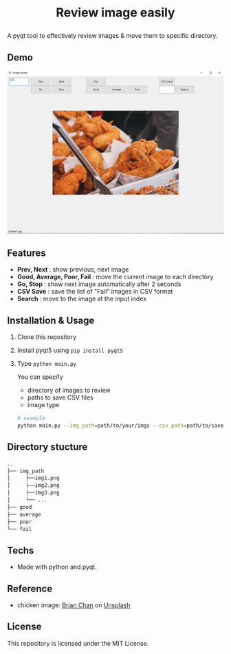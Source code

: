 <h1 align="center">
    <p>Review image easily</p>
</h1>

A pyqt tool to effectively review images & move them to specific directory.

## Demo

<div align="center">
  <img src="./img/img1.png" width=530>
</div>

## Features

- **Prev, Next** : show previous, next image 
- **Good, Average, Poor, Fail** : move the current image to each directory
- **Go, Stop** : show next image automatically after 2 seconds
- **CSV Save** : save the list of "Fail" images in CSV format
- **Search** : move to the image at the input index

## Installation & Usage

1. Clone this repository

2. Install pyqt5 using `pip install pyqt5`

3. Type `python main.py`  

    You can specify  
    - directory of images to review   
    - paths to save CSV files  
    - image type  
    ```bash
    # example
    python main.py --img_path=path/to/your/imgs --csv_path=path/to/save/CSV --type=png
    ```

## Directory stucture

```bash
..
├── img_path
│     ├──img1.png
│     ├──img2.png
│     ├──img3.png
│     └── ...
├── good
├── average
├── poor
└── fail
```

## Techs

- Made with python and pyqt.

## Reference

- chicken image: [Brian Chan](https://unsplash.com/@tigerrulezzz) on [Unsplash](https://unsplash.com/)

## License

This repository is licensed under the MIT License.